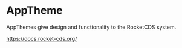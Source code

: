 # AppTheme

AppThemes give design and functionality to the RocketCDS system.

https://docs.rocket-cds.org/
